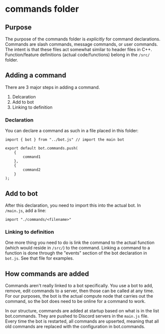 # commands folder

## Purpose

The purpose of the commands folder is *explicitly* for command declarations. Commands are slash commands, message commands, or user commands. The intent is that these files act somewhat similar to header files in C++. Function/feature definitions (actual code/functions) belong in the `/src/` folder.

## Adding a command

There are 3 major steps in adding a command.
1. Delcaration
2. Add to bot
3. Linking to definition

### Declaration

You can declare a command as such in a file placed in this folder:

```deno
import { bot } from "../bot.js" // import the main bot

export default bot.commands.push(
	{
		command1
	},
	{
		command2
	}
);
```

## Add to bot

After this declaration, you need to import this into the actual bot. In `/main.js`, add a line:

```deno
import "./commands/<filename>"

```

### Linking to definition

One more thing you need to do is link the command to the actual function (which would reside in `/src/`) to the command. Linking a command to a function is done through the "events" section of the bot declaration in `bot.js`. See that file for examples.

## How commands are added

Commands aren't really linked to a bot specifically. You use a bot to add, remove, edit commands to a server, then those can be called at any time. For our purposes, the bot is the actual compute node that carries out the command, so the bot does need to be online for a command to work.

In our structure, commands are added at startup based on what is in the list bot.commands. They are pushed to Discord servers in the `main.js` file. Every time the bot is restarted, all commands are upserted, meaning that all old commands are replaced with the configuration in bot.commands.

